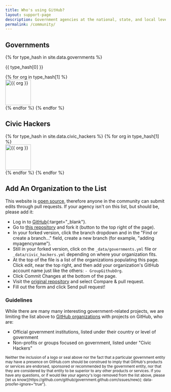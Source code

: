 ```yaml
---
title: Who's using GitHub?
layout: support-page
description: Government agencies at the national, state, and local level use GitHub to share and collaborate. If you don't see your organization on this list, follow the instructions below to add it!
permalink: /community/
---
```

<div class="container">
  <div class="row-fluid">
    <div class="span8">
      <h2>Governments</h2>
      {% for type_hash in site.data.governments %}
      <div class="type-block" id="{{ type_hash[0] | downcase | replace: ' ','_' }}"><p>{{ type_hash[0] }}</p></div>
        {% for org in type_hash[1] %}
          <div class="organization">
            <a href="https://github.com/{{ org }}" title="{{ org }}">
              <img class="avatar" src="https://github.com/{{ org }}.png" width="80" height="80" alt="{{ org }}">
            </a>
          </div>
        {% endfor %}
      {% endfor %}
    </div>
  </div>
  <div class="row-fluid">
    <div class="span8">
      <h2>Civic Hackers</h2>
      {% for type_hash in site.data.civic_hackers %}
        {% for org in type_hash[1] %}
          <div class="organization">
            <a href="https://github.com/{{ org }}" title="{{ org }}">
              <img class="avatar" src="https://github.com/{{ org }}.png" width="80" height="80" alt="{{ org }}">
            </a>
          </div>
        {% endfor %}
      {% endfor %}
    </div>
  </div>

  <div class="row-fluid section">
    <div class="span6" markdown="1">

## Add An Organization to the List

This website is [open source](https://github.com/github/government.github.com), therefore anyone in the community can submit edits through pull requests. If your agency isn't on this list, but should be, please add it:

* Log in to [GitHub](https://github.com){:target="_blank"}.
* Go to [this repository](https://github.com/github/government.github.com) and fork it (button to the top right of the page).
* In your forked version, click the branch dropdown and in the "Find or create a branch..." field, create a new branch (for example, "adding myagencyname").
* Still in your forked version, click on the `_data/governments.yml` file or `_data/civic_hackers.yml` depending on where your organization fits.
* At the top of the file is a list of the organizations populating this page. Click edit, near the top right, and then add your organization's GitHub account name just like the others: `- GroupGithubOrg`.
* Click Commit Changes at the bottom of the page.
* Visit the [original repository](https://github.com/github/government.github.com) and select Compare & pull request.
* Fill out the form and click Send pull request!

### Guidelines

While there are many many interesting government-related projects, we are limiting the list above to [GitHub organizations](https://help.github.com/articles/user-organization-and-project-pages) with projects on GitHub, who are:

* Official government institutions, listed under their country or level of government
* Non-profits or groups focused on government, listed under "Civic Hackers"

</div>
</div>

  <div class="row-fluid section">
    <div class="span6 fine-print">
      <small markdown="1">
Neither the inclusion of a logo or seal above nor the fact that a particular government entity may have a presence on GitHub.com should be construed to imply that GitHub's products or services are endorsed, sponsored or recommended by the government entity, nor that they are considered by that entity to be superior to any other products or services. If you have any questions, or if would like your agency's logo removed from the list above, please [let us know](https://github.com/github/government.github.com/issues/new){: data-proofer-ignore="true"}.
      </small>
    </div>
  </div>
</div>

